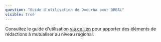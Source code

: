 ```yaml
---
question: "Guide d'utilisation de Docurba pour DREAL"
visible: true
---
```


Consultez le guide d'utilisation [via ce lien](https://drive.google.com/file/d/1oL9MatcM729VtgT8aki0F30eX898-ZAm/view?usp=sharing) pour apporter des éléments de rédactions à mutualiser au niveau régional. 
